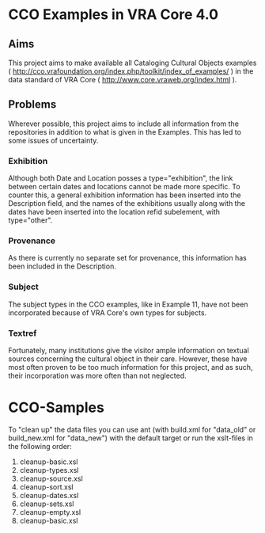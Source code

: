 # CCO Examples in VRA Core 4.0

## Aims

This project aims to make available all Cataloging Cultural Objects examples ( http://cco.vrafoundation.org/index.php/toolkit/index_of_examples/ ) in the data standard of VRA Core ( http://www.core.vraweb.org/index.html ).

## Problems

Wherever possible, this project aims to include all information from the repositories in addition to what is given in the Examples. This has led to some issues of uncertainty.

### Exhibition

Although both Date and Location posses a type="exhibition", the link between certain dates and locations cannot be made more specific. To counter this, a general exhibition information has been inserted into the Description field, and the names of the exhibitions usually along with the dates have been inserted into the location refid subelement, with type="other".

### Provenance

As there is currently no separate set for provenance, this information has been included in the Description.

### Subject

The subject types in the CCO examples, like in Example 11, have not been incorporated because of VRA Core's own types for subjects. 

### Textref

Fortunately, many institutions give the visitor ample information on textual sources concerning the cultural object in their care. However, these have most often proven to be too much information for this project, and as such, their incorporation was more often than not neglected.

# CCO-Samples

To "clean up" the data files you can use ant (with build.xml for "data_old" or build_new.xml for "data_new") with the default target or run the xslt-files in the following order:

1. cleanup-basic.xsl
1. cleanup-types.xsl
1. cleanup-source.xsl
1. cleanup-sort.xsl
1. cleanup-dates.xsl
1. cleanup-sets.xsl
1. cleanup-empty.xsl
1. cleanup-basic.xsl
